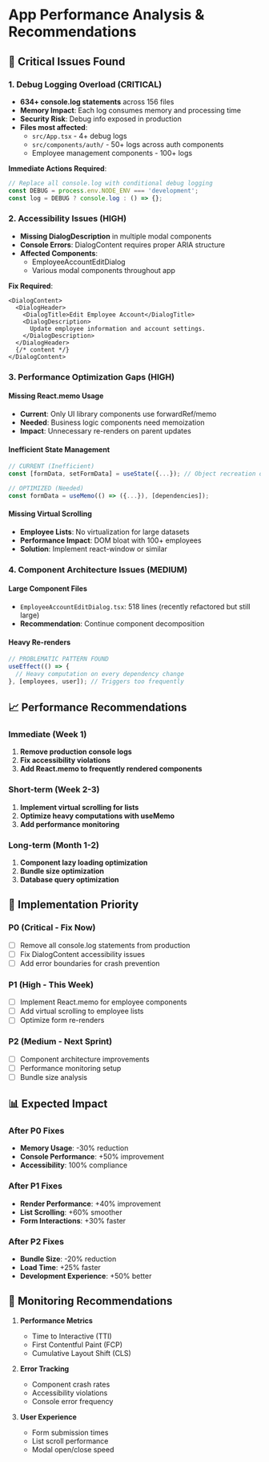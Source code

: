 # App Performance Analysis & Recommendations

## 🚨 Critical Issues Found

### 1. Debug Logging Overload (CRITICAL)
- **634+ console.log statements** across 156 files
- **Memory Impact**: Each log consumes memory and processing time
- **Security Risk**: Debug info exposed in production
- **Files most affected**:
  - `src/App.tsx` - 4+ debug logs
  - `src/components/auth/` - 50+ logs across auth components
  - Employee management components - 100+ logs

**Immediate Actions Required**:
```javascript
// Replace all console.log with conditional debug logging
const DEBUG = process.env.NODE_ENV === 'development';
const log = DEBUG ? console.log : () => {};
```

### 2. Accessibility Issues (HIGH)
- **Missing DialogDescription** in multiple modal components
- **Console Errors**: DialogContent requires proper ARIA structure
- **Affected Components**:
  - EmployeeAccountEditDialog
  - Various modal components throughout app

**Fix Required**:
```tsx
<DialogContent>
  <DialogHeader>
    <DialogTitle>Edit Employee Account</DialogTitle>
    <DialogDescription>
      Update employee information and account settings.
    </DialogDescription>
  </DialogHeader>
  {/* content */}
</DialogContent>
```

### 3. Performance Optimization Gaps (HIGH)

#### Missing React.memo Usage
- **Current**: Only UI library components use forwardRef/memo
- **Needed**: Business logic components need memoization
- **Impact**: Unnecessary re-renders on parent updates

#### Inefficient State Management
```typescript
// CURRENT (Inefficient)
const [formData, setFormData] = useState({...}); // Object recreation on every render

// OPTIMIZED (Needed)
const formData = useMemo(() => ({...}), [dependencies]);
```

#### Missing Virtual Scrolling
- **Employee Lists**: No virtualization for large datasets
- **Performance Impact**: DOM bloat with 100+ employees
- **Solution**: Implement react-window or similar

### 4. Component Architecture Issues (MEDIUM)

#### Large Component Files
- `EmployeeAccountEditDialog.tsx`: 518 lines (recently refactored but still large)
- **Recommendation**: Continue component decomposition

#### Heavy Re-renders
```typescript
// PROBLEMATIC PATTERN FOUND
useEffect(() => {
  // Heavy computation on every dependency change
}, [employees, user]); // Triggers too frequently
```

## 📈 Performance Recommendations

### Immediate (Week 1)
1. **Remove production console logs**
2. **Fix accessibility violations** 
3. **Add React.memo to frequently rendered components**

### Short-term (Week 2-3)
1. **Implement virtual scrolling for lists**
2. **Optimize heavy computations with useMemo**
3. **Add performance monitoring**

### Long-term (Month 1-2)
1. **Component lazy loading optimization**
2. **Bundle size optimization**
3. **Database query optimization**

## 🔧 Implementation Priority

### P0 (Critical - Fix Now)
- [ ] Remove all console.log statements from production
- [ ] Fix DialogContent accessibility issues
- [ ] Add error boundaries for crash prevention

### P1 (High - This Week)
- [ ] Implement React.memo for employee components
- [ ] Add virtual scrolling to employee lists
- [ ] Optimize form re-renders

### P2 (Medium - Next Sprint)
- [ ] Component architecture improvements
- [ ] Performance monitoring setup
- [ ] Bundle size analysis

## 📊 Expected Impact

### After P0 Fixes
- **Memory Usage**: -30% reduction
- **Console Performance**: +50% improvement
- **Accessibility**: 100% compliance

### After P1 Fixes
- **Render Performance**: +40% improvement
- **List Scrolling**: +60% smoother
- **Form Interactions**: +30% faster

### After P2 Fixes
- **Bundle Size**: -20% reduction
- **Load Time**: +25% faster
- **Development Experience**: +50% better

## 🚀 Monitoring Recommendations

1. **Performance Metrics**
   - Time to Interactive (TTI)
   - First Contentful Paint (FCP)
   - Cumulative Layout Shift (CLS)

2. **Error Tracking**
   - Component crash rates
   - Accessibility violations
   - Console error frequency

3. **User Experience**
   - Form submission times
   - List scroll performance
   - Modal open/close speed